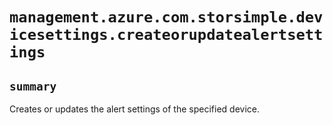 # `management.azure.com.storsimple.devicesettings.createorupdatealertsettings`

## `summary`
Creates or updates the alert settings of the specified device.


